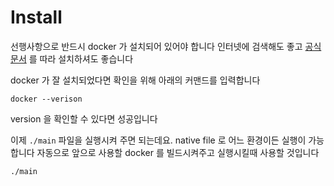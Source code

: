 # Install

선행사항으로 반드시 docker 가 설치되어 있어야 합니다
인터넷에 검색해도 좋고 [공식문서](https://docs.docker.com/engine/install/)  를 따라 설치하셔도 좋습니다

docker 가 잘 설치되었다면 확인을 위해 아래의 커맨드를 입력합니다

```
docker --verison
```

version 을 확인할 수 있다면 성공입니다


이제 `./main` 파일을 실행시켜 주면 되는데요. native file 로  어느 환경이든 실행이 가능합니다
자동으로 앞으로 사용할 docker 를 빌드시켜주고 실행시킬때 사용할 것입니다

```
./main
```
